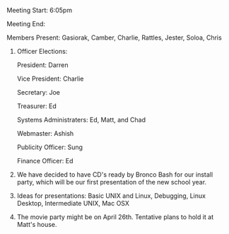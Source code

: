 Meeting Start: 6:05pm </p><p>
Meeting End: </p><p>
Members Present: Gasiorak, Camber, Charlie, Rattles, Jester, Soloa, Chris </p><p>
1. Officer Elections: </p><p>
President: Darren </p><p>
Vice President: Charlie </p><p>
Secretary: Joe </p><p>
Treasurer: Ed </p><p>
Systems Administraters: Ed, Matt, and Chad </p><p>
Webmaster: Ashish </p><p>
Publicity Officer: Sung </p><p>
Finance Officer: Ed </p><p>
2. We have decided to have CD's ready by Bronco Bash for our install party, which will be our first presentation of the new school year. </p><p>
3. Ideas for presentations: Basic UNIX and Linux, Debugging, Linux Desktop, Intermediate UNIX, Mac OSX </p><p>
4. The movie party might be on April 26th. Tentative plans to hold it at Matt's house.</p>
